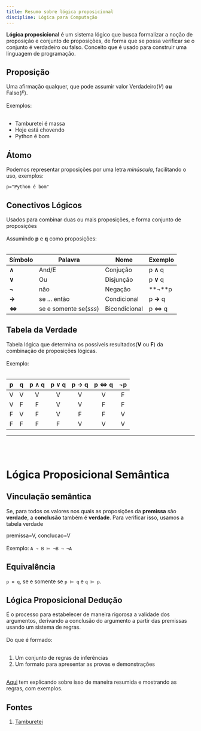 ```yaml
---
title: Resumo sobre lógica proposicional
discipline: Lógica para Computação 
---
```


**Lógica proposicional** é um sistema lógico que busca formalizar a noção de proposição e conjunto de proposições, de forma que se possa verificar se o conjunto é verdadeiro ou falso. Conceito que é usado para construir uma linguagem de programação.

## Proposição

Uma afirmação qualquer, que pode assumir valor Verdadeiro(*V*) **ou** Falso(*F*).
<br><br>
Exemplos: 
<br><br>
- Tamburetei é massa
- Hoje está chovendo
- Python é bom

## Átomo

Podemos representar proposições por uma letra *minúscula*, facilitando o uso, exemplos:

`p="Python é bom"`

## Conectivos Lógicos

Usados para combinar duas ou mais proposições, e forma conjunto de proposições
<br><br>
Assumindo **p** e **q** como proposições:
<br><br>

**Símbolo** | **Palavra** | **Nome** | **Exemplo** 
--- | --- | --- | --- |
**∧** | And/E | Conjução | p **∧** q
**∨** | Ou | Disjunção | p **∨** q
**¬** | não | Negação | **¬**p 
**→** | se ... então | Condicional | p **→** q
**⇔** | se e somente se(*sss*) | Bicondicional | p ⇔ q

## Tabela da Verdade

Tabela lógica que determina os possíveis resultados(**V** ou **F**) da combinação de proposições lógicas.
<br><br>
Exemplo:
<br><br>

**p** | **q** | **p ∧ q**  | **p ∨ q** | **p → q** | **p ⇔ q** | **¬p** 
:---: | :---:| :---: | :---: | :---: | :---: |  :---: |
V | V | V | V | V | V | F
V | F | F | V | V | F | F
F | V | F | V | F | F | V
F | F | F | F | V | V | V

---
<br><br>
# Lógica Proposicional Semântica

## Vinculação semântica
Se, para todos os valores nos quais as proposições da **premissa** são **verdade**, a **conclusão** também é **verdade**. Para verificar isso, usamos a tabela verdade

premissa=V, conclucao=V
<br><br>
Exemplo:
`A → B ⊨ ¬B → ¬A`

## Equivalência

`p ≡ q`, se e somente se `p ⊨ q` e `q ⊨ p`.
<br>

## Lógica Proposicional Dedução 

É o processo para estabelecer de maneira rigorosa a validade dos argumentos, derivando a
conclusão do argumento a partir das premissas usando um sistema de regras.
<br><br>
Do que é formado:
<br><br>
1. Um conjunto de regras de inferências
2. Um formato para apresentar as provas e demonstrações
<br><br>

[Aqui](https://galdino.catalao.ufg.br/up/635/o/deducaonatural.pdf) tem explicando sobre isso de maneira resumida e mostrando as regras, com exemplos.

## Fontes 

1. <a href= "https://github.com/OpenDevUFCG/Tamburetei" target="_blank"> Tamburetei </a>